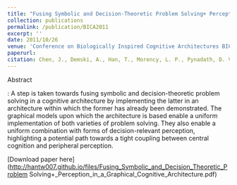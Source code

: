 ```yaml
---
title: "Fusing Symbolic and Decision-Theoretic Problem Solving+ Perception in a Graphical Cognitive Architecture."
collection: publications
permalink: /publication/BICA2011
excerpt: ''
date: 2011/10/26
venue: 'Conference on Biologically Inspired Cognitive Architectures BICA'
paperurl: 
citation: Chen, J., Demski, A., Han, T., Morency, L. P., Pynadath, D. V., Rafidi, N., & Rosenbloom, P. S. (2011, October). Fusing Symbolic and Decision-Theoretic Problem Solving+ Perception in a Graphical Cognitive Architecture. <i>In BICA </i> (pp. 64-72).
---
```

Abstract

:    A step is taken towards fusing symbolic and decision-theoretic problem solving in a cognitive architecture by implementing the latter in an architecture within which the former has already been demonstrated. The graphical models upon which the architecture is based enable a uniform implementation of both varieties of problem solving. They also enable a uniform combination with forms of decision-relevant perception, highlighting a potential path towards a tight coupling between central cognition and peripheral perception.

[Download paper here](http://hantw007.github.io/files/Fusing_Symbolic_and_Decision_Theoretic_Problem Solving+_Perception_in_a_Graphical_Cognitive_Architecture.pdf)
